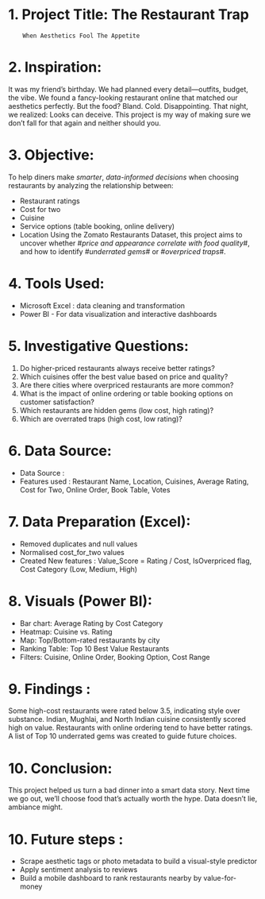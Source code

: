# 1. Project Title: The Restaurant Trap
        When Aesthetics Fool The Appetite

# 2. Inspiration:
It was my friend’s birthday. We had planned every detail—outfits, budget, the vibe. We found a fancy-looking restaurant online that matched our aesthetics perfectly. But the food? Bland. Cold. Disappointing. That night, we realized: Looks can deceive. This project is my way of making sure we don’t fall for that again and neither should you.

# 3. Objective: 
To help diners make *smarter*, *data-informed decisions* when choosing restaurants by analyzing the relationship between:
- Restaurant ratings
- Cost for two
- Cuisine
- Service options (table booking, online delivery)
- Location
Using the Zomato Restaurants Dataset, this project aims to uncover whether #*price and appearance correlate with food quality*#, and how to identify #*underrated gems*# or #*overpriced traps*#.

# 4. Tools Used:
- Microsoft Excel : data cleaning and transformation
- Power BI - For data visualization and interactive dashboards

# 5. Investigative Questions:
1. Do higher-priced restaurants always receive better ratings?
2. Which cuisines offer the best value based on price and quality?
3. Are there cities where overpriced restaurants are more common?
4. What is the impact of online ordering or table booking options on customer satisfaction?
5. Which restaurants are hidden gems (low cost, high rating)?
6. Which are overrated traps (high cost, low rating)?

# 6. Data Source:
- Data Source :
- Features used : Restaurant Name, Location, Cuisines, Average Rating, Cost for Two, Online Order, Book Table, Votes

# 7. Data Preparation (Excel):
- Removed duplicates and null values
- Normalised cost_for_two values
- Created New features : Value_Score = Rating / Cost, IsOverpriced flag, Cost Category (Low, Medium, High)

# 8. Visuals (Power BI):
- Bar chart: Average Rating by Cost Category
- Heatmap: Cuisine vs. Rating
- Map: Top/Bottom-rated restaurants by city
- Ranking Table: Top 10 Best Value Restaurants
- Filters: Cuisine, Online Order, Booking Option, Cost Range

# 9.  Findings :
Some high-cost restaurants were rated below 3.5, indicating style over substance.
Indian, Mughlai, and North Indian cuisine consistently scored high on value.
Restaurants with online ordering tend to have better ratings.
A list of Top 10 underrated gems was created to guide future choices.

# 10. Conclusion:
This project helped us turn a bad dinner into a smart data story. Next time we go out, we’ll choose food that’s actually worth the hype. Data doesn’t lie, ambiance might.

# 10. Future steps :
- Scrape aesthetic tags or photo metadata to build a visual-style predictor
- Apply sentiment analysis to reviews
- Build a mobile dashboard to rank restaurants nearby by value-for-money




